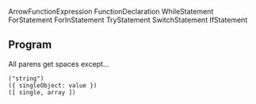 ArrowFunctionExpression
FunctionDeclaration
WhileStatement
ForStatement
ForInStatement
TryStatement
SwitchStatement
IfStatement


## Program

All parens get spaces except...

    ("string")
    ({ singleObject: value })
    ([ single, array ])
